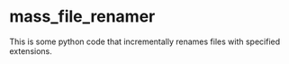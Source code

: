 # mass_file_renamer
This is some python code that incrementally renames files with specified extensions.
